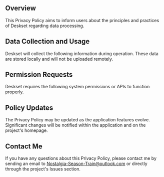 ## Overview
This Privacy Policy aims to inform users about the principles and practices of Deskset regarding data processing.
<!-- It outlines how data collection, usage, and storage are managed, and how user rights are protected in compliance with relevant laws and regulations. -->


## Data Collection and Usage
Deskset will collect the following information during operation. These data are stored locally and will not be uploaded remotely.


## Permission Requests
Deskset requires the following system permissions or APIs to function properly.


## Policy Updates
The Privacy Policy may be updated as the application features evolve. Significant changes will be notified within the application and on the project's homepage.
<!-- It is recommended to review this policy periodically to stay informed about any updates. -->


## Contact Me
If you have any questions about this Privacy Policy, please contact me by sending an email to Nostalgia-Season-Train@outlook.com or directly through the project's Issues section.
